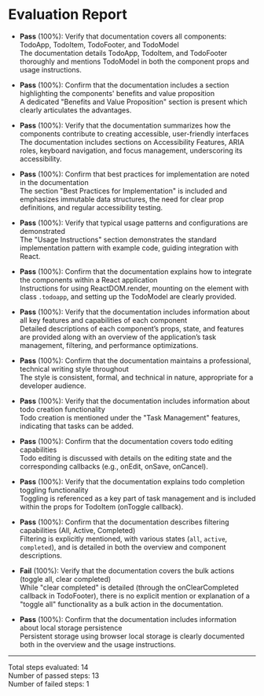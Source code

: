 # Evaluation Report

- **Pass** (100%): Verify that documentation covers all components: TodoApp, TodoItem, TodoFooter, and TodoModel  
  The documentation details TodoApp, TodoItem, and TodoFooter thoroughly and mentions TodoModel in both the component props and usage instructions.
  
- **Pass** (100%): Confirm that the documentation includes a section highlighting the components' benefits and value proposition  
  A dedicated "Benefits and Value Proposition" section is present which clearly articulates the advantages.
  
- **Pass** (100%): Verify that the documentation summarizes how the components contribute to creating accessible, user-friendly interfaces  
  The documentation includes sections on Accessibility Features, ARIA roles, keyboard navigation, and focus management, underscoring its accessibility.
  
- **Pass** (100%): Confirm that best practices for implementation are noted in the documentation  
  The section "Best Practices for Implementation" is included and emphasizes immutable data structures, the need for clear prop definitions, and regular accessibility testing.
  
- **Pass** (100%): Verify that typical usage patterns and configurations are demonstrated  
  The "Usage Instructions" section demonstrates the standard implementation pattern with example code, guiding integration with React.
  
- **Pass** (100%): Confirm that the documentation explains how to integrate the components within a React application  
  Instructions for using ReactDOM.render, mounting on the element with class `.todoapp`, and setting up the TodoModel are clearly provided.
  
- **Pass** (100%): Verify that the documentation includes information about all key features and capabilities of each component  
  Detailed descriptions of each component’s props, state, and features are provided along with an overview of the application’s task management, filtering, and performance optimizations.
  
- **Pass** (100%): Confirm that the documentation maintains a professional, technical writing style throughout  
  The style is consistent, formal, and technical in nature, appropriate for a developer audience.
  
- **Pass** (100%): Verify that the documentation includes information about todo creation functionality  
  Todo creation is mentioned under the "Task Management" features, indicating that tasks can be added.
  
- **Pass** (100%): Confirm that the documentation covers todo editing capabilities  
  Todo editing is discussed with details on the editing state and the corresponding callbacks (e.g., onEdit, onSave, onCancel).
  
- **Pass** (100%): Verify that the documentation explains todo completion toggling functionality  
  Toggling is referenced as a key part of task management and is included within the props for TodoItem (onToggle callback).
  
- **Pass** (100%): Confirm that the documentation describes filtering capabilities (All, Active, Completed)  
  Filtering is explicitly mentioned, with various states (`all`, `active`, `completed`), and is detailed in both the overview and component descriptions.
  
- **Fail** (100%): Verify that the documentation covers the bulk actions (toggle all, clear completed)  
  While "clear completed" is detailed (through the onClearCompleted callback in TodoFooter), there is no explicit mention or explanation of a "toggle all" functionality as a bulk action in the documentation.
  
- **Pass** (100%): Confirm that the documentation includes information about local storage persistence  
  Persistent storage using browser local storage is clearly documented both in the overview and the usage instructions.

---

Total steps evaluated: 14  
Number of passed steps: 13  
Number of failed steps: 1